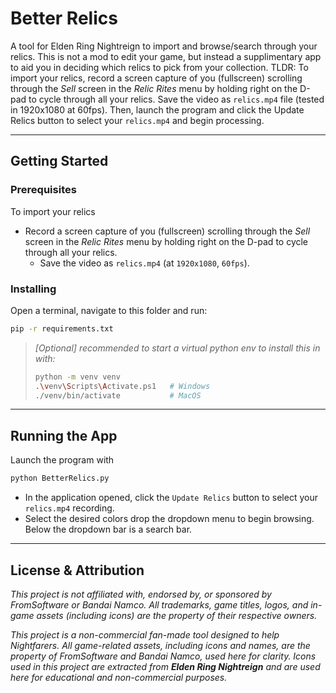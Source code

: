 # Better Relics
A tool for Elden Ring Nightreign to import and browse/search through your relics. This is not a mod to edit your game, but instead a supplimentary app to aid you in deciding which relics to pick from your collection.
TLDR:
To import your relics, record a screen capture of you (fullscreen) scrolling through the *Sell* screen in the *Relic Rites* menu by holding right on the D-pad to cycle through all your relics. Save the video as `relics.mp4` file (tested in 1920x1080 at 60fps). Then, launch the program and click the Update Relics button to select your `relics.mp4` and begin processing.


---

## Getting Started

### Prerequisites
To import your relics
- Record a screen capture of you (fullscreen) scrolling through the *Sell* screen in the *Relic Rites* menu by holding right on the D-pad to cycle through all your relics. 
  - Save the video as `relics.mp4` (at `1920x1080`, `60fps`).

### Installing
Open a terminal, navigate to this folder and run:
```bash
pip -r requirements.txt
```
>*[Optional] recommended to start a virtual python env to install this in with:*
> ```bash
> python -m venv venv
> .\venv\Scripts\Activate.ps1   # Windows
> ./venv/bin/activate           # MacOS
> ```

---
## Running the App
Launch the program with
```bash
python BetterRelics.py
```
- In the application opened, click the `Update Relics` button to select your `relics.mp4` recording.
- Select the desired colors drop the dropdown menu to begin browsing. 
Below the dropdown bar is a search bar.


---

## License & Attribution

*This project is not affiliated with, endorsed by, or sponsored by FromSoftware or Bandai Namco. All trademarks, game titles, logos, and in-game assets (including icons) are the property of their respective owners.*

*This project is a non-commercial fan-made tool designed to help Nightfarers. All game-related assets, including icons and names, are the property of FromSoftware and Bandai Namco, used here for clarity. Icons used in this project are extracted from **Elden Ring Nightreign** and are used here for educational and non-commercial purposes.*